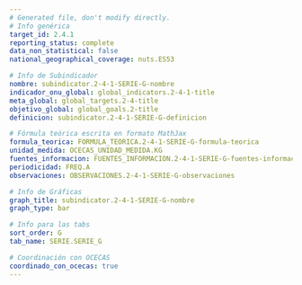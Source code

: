 ```yaml
---
# Generated file, don't modify directly.
# Info genérica
target_id: 2.4.1
reporting_status: complete
data_non_statistical: false
national_geographical_coverage: nuts.ES53

# Info de Subindicador
nombre: subindicator.2-4-1-SERIE-G-nombre
indicador_onu_global: global_indicators.2-4-1-title
meta_global: global_targets.2-4-title
objetivo_global: global_goals.2-title
definicion: subindicator.2-4-1-SERIE-G-definicion

# Fórmula teórica escrita en formato MathJax
formula_teorica: FORMULA_TEORICA.2-4-1-SERIE-G-formula-teorica
unidad_medida: OCECAS_UNIDAD_MEDIDA.KG
fuentes_informacion: FUENTES_INFORMACION.2-4-1-SERIE-G-fuentes-informacion
periodicidad: FREQ.A
observaciones: OBSERVACIONES.2-4-1-SERIE-G-observaciones

# Info de Gráficas
graph_title: subindicator.2-4-1-SERIE-G-nombre
graph_type: bar

# Info para las tabs
sort_order: G
tab_name: SERIE.SERIE_G

# Coordinación con OCECAS
coordinado_con_ocecas: true
---
```

